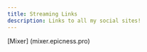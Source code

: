 ```yaml
---
title: Streaming Links
description: Links to all my social sites!
---
```


[Mixer] (mixer.epicness.pro)
